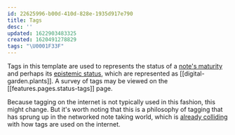 ```yaml
---
id: 22625996-b00d-410d-828e-1935d917e790
title: Tags
desc: ''
updated: 1622903483325
created: 1620491278829
tags: "\U0001F33F"
---
```

Tags in this template are used to represents the status of a 
[note's maturity](https://notes.andymatuschak.org/Taxonomy_of_note_types) and perhaps its
[epistemic status](https://www.gwern.net/About#confidence-tags), which are represented as [[digital-garden.plants]]. A survey of tags may be viewed on the [[features.pages.status-tags]] page.

Because tagging on the internet is not typically used in this fashion, this might change. But it's worth noting that this is a philosophy of tagging that has sprung up in the networked note taking world, which is [already colliding](https://forum.obsidian.md/t/allow-links-in-yaml-front-matter-notion-like-databases-from-metadata-links-as-first-class-citizens/10052) with how tags are used on the internet.
